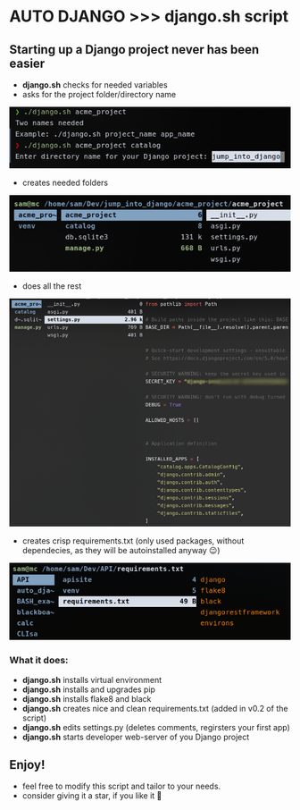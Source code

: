 # AUTO DJANGO >>> django.sh script

## Starting up a Django project never has been easier

- **django.sh** checks for needed variables
- asks for the project folder/directory name

![script checks for two variables](img/1.png)

- creates needed folders

![Give name to your project directory](img/2.png)

- does all the rest

![it even edits settings.py file and registers the first app](img/3.png)

- creates crisp requirements.txt (only used packages, without dependecies, as they will be autoinstalled anyway 😉)

![Clean requirements.txt](img/4.png)

### What it does:

- **django.sh** installs virtual environment
- **django.sh** installs and upgrades pip
- **django.sh** installs flake8 and black
- **django.sh** creates nice and clean requirements.txt (added in v0.2 of the script)
- **django.sh** edits settings.py (deletes comments, regirsters your first app)
- **django.sh** starts developer web-server of you Django project

## Enjoy!

- feel free to modify this script and tailor to your needs.
- consider giving it a star, if you like it 🙂
